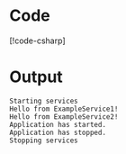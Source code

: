 # Code
[!code-csharp[](../../Gestalt.Example.Console/Program.cs)]

# Output

```
Starting services
Hello from ExampleService1!
Hello from ExampleService2!
Application has started.
Application has stopped.
Stopping services
```